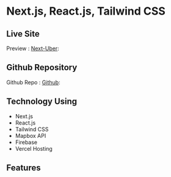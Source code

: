 # Next.js, React.js, Tailwind CSS

## Live Site

Preview : [Next-Uber](https://next-uber.vercel.app/):

## Github Repository

Github Repo : [Github](https://github.com/tanvir-shakil/next-uber):

## Technology Using

- Next.js
- React.js
- Tailwind CSS
- Mapbox API
- Firebase
- Vercel Hosting

## Features
